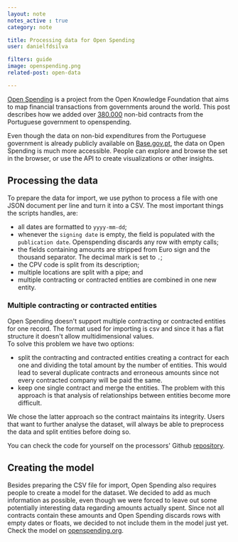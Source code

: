 ```yaml
---
layout: note
notes_active : true
category: note

title: Processing data for Open Spending
user: danielfdsilva

filters: guide
image: openspending.png
related-post: open-data

---
```


[Open Spending](https://openspending.org/) is a project from the Open Knowledge Foundation that aims to map financial transactions from governments around the world. This post describes how we added over [380.000](https://openspending.org/pt_ajustes-diretos/) non-bid contracts from the Portuguese government to openspending.

Even though the data on non-bid expenditures from the Portuguese government is already publicly available on [Base.gov.pt](http://www.base.gov.pt), the data on Open Spending is much more accessible. People can explore and browse the set in the browser, or use the API to create visualizations or other insights.

## Processing the data
To prepare the data for import, we use python to process a file with one JSON document per line and turn it into a CSV. The most important things the scripts handles, are:

- all dates are formatted to `yyyy-mm-dd`;
- whenever the `signing date` is empty, the field is populated with the `publication date`. Openspending discards any row with empty calls;
- the fields containing amounts are stripped from Euro sign and the thousand separator. The decimal mark is set to `.`;
- the CPV code is split from its description;
- multiple locations are split with a pipe; and
- multiple contracting or contracted entities are combined in one new entity.

### Multiple contracting or contracted entities
Open Spending doesn't support multiple contracting or contracted entities for one record. The format used for importing is csv and since it has a flat structure it doesn't allow multidimensional values.  
To solve this problem we have two options:
- split the contracting and contracted entities creating a contract for each one and dividing the total amount by the number of entities. This would lead to several duplicate contracts and erroneous amounts since not every contracted company will be paid the same.
- keep one single contract and merge the entities. The problem with this approach is that analysis of relationships between entities become more difficult.  

We chose the latter approach so the contract maintains its integrity. Users that want to further analyse the dataset, will always be able to preprocess the data and split entities before doing so.

You can check the code for yourself on the processors' Github [repository](https://github.com/flipside-org/ajustes-processor).

## Creating the model 
Besides preparing the CSV file for import, Open Spending also requires people to create a model for the dataset. We decided to add as much information as possible, even though we were forced to leave out some potentially interesting data regarding amounts actually spent. Since not all contracts contain these amounts and Open Spending discards rows with empty dates or floats, we decided to not include them in the model just yet. Check the model on [openspending.org](https://openspending.org/pt_ajustes-diretos/model.json).
